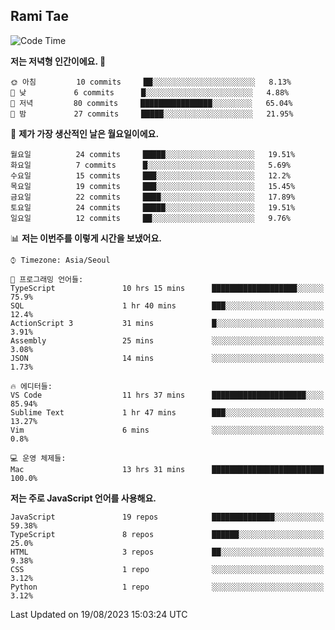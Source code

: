 ## Rami Tae

<!--START_SECTION:waka-->
![Code Time](http://img.shields.io/badge/Code%20Time-926%20hrs%2019%20mins-blue)

**저는 저녁형 인간이에요. 🦉** 

```text
🌞 아침         10 commits     ██░░░░░░░░░░░░░░░░░░░░░░░   8.13% 
🌆 낮　         6 commits      █░░░░░░░░░░░░░░░░░░░░░░░░   4.88% 
🌃 저녁         80 commits     ████████████████░░░░░░░░░   65.04% 
🌙 밤　         27 commits     █████░░░░░░░░░░░░░░░░░░░░   21.95%

```
📅 **제가 가장 생산적인 날은 월요일이에요.** 

```text
월요일          24 commits     █████░░░░░░░░░░░░░░░░░░░░   19.51% 
화요일          7 commits      █░░░░░░░░░░░░░░░░░░░░░░░░   5.69% 
수요일          15 commits     ███░░░░░░░░░░░░░░░░░░░░░░   12.2% 
목요일          19 commits     ███░░░░░░░░░░░░░░░░░░░░░░   15.45% 
금요일          22 commits     ████░░░░░░░░░░░░░░░░░░░░░   17.89% 
토요일          24 commits     █████░░░░░░░░░░░░░░░░░░░░   19.51% 
일요일          12 commits     ██░░░░░░░░░░░░░░░░░░░░░░░   9.76%

```


📊 **저는 이번주를 이렇게 시간을 보냈어요.** 

```text
⌚︎ Timezone: Asia/Seoul

💬 프로그래밍 언어들: 
TypeScript               10 hrs 15 mins      ███████████████████░░░░░░   75.9% 
SQL                      1 hr 40 mins        ███░░░░░░░░░░░░░░░░░░░░░░   12.4% 
ActionScript 3           31 mins             █░░░░░░░░░░░░░░░░░░░░░░░░   3.91% 
Assembly                 25 mins             ░░░░░░░░░░░░░░░░░░░░░░░░░   3.08% 
JSON                     14 mins             ░░░░░░░░░░░░░░░░░░░░░░░░░   1.73%

🔥 에디터들: 
VS Code                  11 hrs 37 mins      █████████████████████░░░░   85.94% 
Sublime Text             1 hr 47 mins        ███░░░░░░░░░░░░░░░░░░░░░░   13.27% 
Vim                      6 mins              ░░░░░░░░░░░░░░░░░░░░░░░░░   0.8%

💻 운영 체제들: 
Mac                      13 hrs 31 mins      █████████████████████████   100.0%

```

**저는 주로 JavaScript 언어를 사용해요.** 

```text
JavaScript               19 repos            ██████████████░░░░░░░░░░░   59.38% 
TypeScript               8 repos             ██████░░░░░░░░░░░░░░░░░░░   25.0% 
HTML                     3 repos             ██░░░░░░░░░░░░░░░░░░░░░░░   9.38% 
CSS                      1 repo              ░░░░░░░░░░░░░░░░░░░░░░░░░   3.12% 
Python                   1 repo              ░░░░░░░░░░░░░░░░░░░░░░░░░   3.12%

```



 Last Updated on 19/08/2023 15:03:24 UTC
<!--END_SECTION:waka-->
